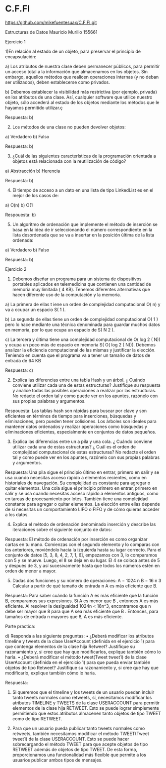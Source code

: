 # C.F.FI
https://github.com/mikefuentesuax/C.F.FI.git

Estructuras de Datos
Mauricio Murillo 155661

Ejercicio 1

1)En relación al estado de un objeto, para preservar el principio de encapsulación:

a) Los atributos de nuestra clase deben permanecer públicos, para permitir un acceso
total a la información que almacenamos en los objetos. Sin embargo, aquellos
métodos que realicen operaciones internas (y no deban ser utilizados), deben
establecerse como privados.

b) Debemos establecer la visibilidad más restrictiva (por ejemplo, privada) en los atributos
de una clase. Así, cualquier software que utilice nuestro objeto, sólo accederá al
estado de los objetos mediante los métodos que le hayamos permitido utilizar.ç

Respuesta: b)

2) Los métodos de una clase no pueden devolver objetos:
   
a) Verdadero
b) Falso

Respuesta: b)

3) ¿Cuál de las siguientes características de la programación orientada a objetos está
relacionada con la reutilización de código?

a) Abstracción
b) Herencia

Respuesta: b)

4) El tiempo de acceso a un dato en una lista de tipo LinkedList es en el mejor de los casos de:

a) O(n)
b) O(1

Respouesta: b)

5) Un algoritmo de ordenación que implemente el método de inserción se basa en la idea de ir
seleccionando el número correspondiente en la lista desordenada que se va a insertar en la
posición última de la lista ordenada:

a) Verdadero
b) Falso

Respuesta: b)


Ejercicio 2

1) Debemos diseñar un programa para un sistema de dispositivos portables aplicados
 en telemedicina que contienen una cantidad de memoria muy limitada ( 4 KB).
Tenemos diferentes alternativas que hacen diferente uso de la computación y la memoria.

a) La primera de ellas t iene un orden de complejidad computacional O( n) y va a
ocupar un espacio S( 1 ).

b) La segunda de ellas tiene un orden de complejidad computacional O( 1 ) pero
lo hace mediante una técnica denominada para guardar muchos datos en
memoria, por lo que ocupa un espacio de S( N 2 ).

c) La tercera y última tiene una complejidad computacional de O( log 2 ( N)) y
ocupa un poco más de espacio en memoria S( O( log 2 ( N))).
Debemos analizar la eficiencia computacional de las mismas y justificar la elección.
Teniendo en cuenta que el programa va a tener un tamaño de datos de entrada de
64 KB

Respuesta: c)

2) Explica las diferencias entre una tabla Hash y un árbol. ¿ Cuándo conviene utilizar
cada una de estas estructuras? Justifique su respuesta y analice todas las
posibles operaciones a realizar por las estructuras. No redacte el orden tal y
como puede ver en los apuntes, razónelo con sus propias palabras y argumentos.

Respouesta: Las tablas hash son rápidas para buscar por clave y son eficientes en términos de tiempo para inserciones,
búsquedas y eliminaciones, pero pueden tener colisiones. 
Los árboles son ideales para mantener datos ordenados y realizar operaciones como búsquedas y eliminaciones eficientes, 
especialmente en conjuntos de datos pequeños.

3) Explica las diferencias entre un a pila y una cola. ¿ Cuándo conviene utilizar cada
una de estas estructuras? ¿ Cuál es el orden de complejidad computacional de
estas estructuras? No redacte el orden tal y como puede ver en los apuntes,
razónelo con sus propias palabras y argumentos.

Respuesta: Una pila sigue el principio último en entrar, primero en salir y se usa cuando necesitas acceso rápido a elementos recientes,
como en historiales de navegación. Su complejidad es constante para agregar o quitar elementos.
Una cola sigue el principio primero en entrar, primero en salir y se usa cuando necesitas acceso rápido a elementos antiguos, 
como en tareas de procesamiento por lotes. También tiene una complejidad constante para agregar o quitar elementos. 
La elección entre ellas depende de si necesitas un comportamiento LIFO o FIFO y de cómo quieras acceder a los datos.

4) Explica el método de ordenación denominado inserción y describe las
iteraciones sobre el siguiente conjunto de datos:

Respuesta: El método de ordenación por inserción es como organizar cartas en tu mano. 
Comienzas con el segundo elemento y lo comparas con los anteriores, 
moviéndolo hacia la izquierda hasta su lugar correcto. 
Para el conjunto de datos \[5, 3, 8, 4, 2, 7, 1, 6\], empezamos con 3, lo comparamos con 5 y se mueve. Luego, el 8 se deja en su lugar. 
El 4 se coloca antes de 5 y después de 3, y así sucesivamente hasta que todos los números estén en orden de menor a mayor.

5) Dadas dos funciones y su número de operaciones:
A = 1024 n
B = 16 n 3
Calcular a partir de qué tamaño de entrada n A es más eficiente que B.

Respuesta: Para saber cuándo la función  A  es más eficiente que la función  B, comparamos sus expresiones. 
Si  A  es menor que  B , entonces  A es más eficiente. 
Al resolver la desigualdad  1024n < 16n^3, encontramos que  n  debe ser mayor que 8 para que  A sea más eficiente que  B .
Entonces, para tamaños de entrada  n  mayores que 8,  A  es más eficiente.

Parte practica:

d) Responda a las siguiente preguntas:
• ¿Deberá modificar los atributos timeline y tweets de la clase UserAccount (definida en el
ejercicio 1) para que contenga elementos de la clase hija Retweet? Justifique su razonamiento y, si cree que hay que modificarlos, explique también cómo lo haría.
• ¿Deberá modificar el método tweet(Tweet tweet1) de la clase UserAccount (definida en el ejercicio 1) para que pueda enviar también objetos de tipo Retweet? Justifique su razonamiento y, si cree que hay que modificarlo, explique también cómo lo haría.

Respuesta:
1. Si queremos que el timeline y los tweets de un usuario puedan incluir tanto tweets normales como retweets, sí, necesitamos modificar los atributos TIMELINE y TWEETS de la clase USERACCOUNT para permitir elementos de la clase hija RETWEET. Esto se puede lograr simplemente permitiendo que estos atributos almacenen tanto objetos de tipo TWEET como de tipo RETWEET.

2. Para que un usuario pueda publicar tanto tweets normales como retweets, también necesitamos modificar el método TWEET(Tweet tweet1) de la clase USERACCOUNT. Esto se puede hacer sobrecargando el método TWEET para que acepte objetos de tipo RETWEET además de objetos de tipo TWEET. De esta forma, proporcionamos una funcionalidad más flexible que permite a los usuarios publicar ambos tipos de mensajes.
